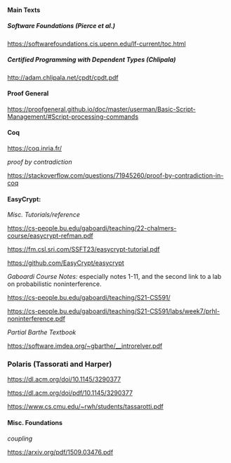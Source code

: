 #### Main Texts

##### Software Foundations (Pierce et al.)

https://softwarefoundations.cis.upenn.edu/lf-current/toc.html

##### Certified Programming with Dependent Types (Chlipala) 

http://adam.chlipala.net/cpdt/cpdt.pdf
 
#### Proof General

https://proofgeneral.github.io/doc/master/userman/Basic-Script-Management/#Script-processing-commands

#### Coq

https://coq.inria.fr/

*proof by contradiction*

https://stackoverflow.com/questions/71945260/proof-by-contradiction-in-coq

#### EasyCrypt:

*Misc. Tutorials/reference*
  
https://cs-people.bu.edu/gaboardi/teaching/22-chalmers-course/easycrypt-refman.pdf

https://fm.csl.sri.com/SSFT23/easycrypt-tutorial.pdf

https://github.com/EasyCrypt/easycrypt

*Gaboardi Course Notes:* especially notes 1-11, and the second link to a lab on probabilistic noninterference.

https://cs-people.bu.edu/gaboardi/teaching/S21-CS591/

https://cs-people.bu.edu/gaboardi/teaching/S21-CS591/labs/week7/prhl-noninterference.pdf

*Partial Barthe Textbook*

https://software.imdea.org/~gbarthe/__introrelver.pdf

### Polaris (Tassorati and Harper)

https://dl.acm.org/doi/10.1145/3290377

https://dl.acm.org/doi/pdf/10.1145/3290377

https://www.cs.cmu.edu/~rwh/students/tassarotti.pdf

#### Misc. Foundations

*coupling* 

https://arxiv.org/pdf/1509.03476.pdf
